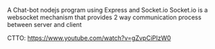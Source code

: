 A Chat-bot nodejs program using Express and Socket.io
Socket.io is a websocket mechanism that provides 2 way 
communication process between server and client

CTTO: https://www.youtube.com/watch?v=gZvpCiPIzW0

